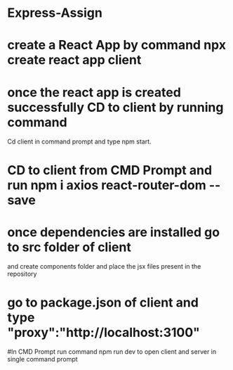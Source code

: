 # Express-Assign

# create a React App by command npx create react app client

# once the react app is created successfully CD to client by running command
Cd client in command prompt and type npm start.

# CD to client from CMD Prompt and run npm i axios react-router-dom --save

# once dependencies are installed go to src folder of client

and create components folder and place the jsx files present in the repository

# go to package.json of client and type "proxy":"http://localhost:3100"

#In CMD Prompt run command npm run dev to open client and server in single command prompt


